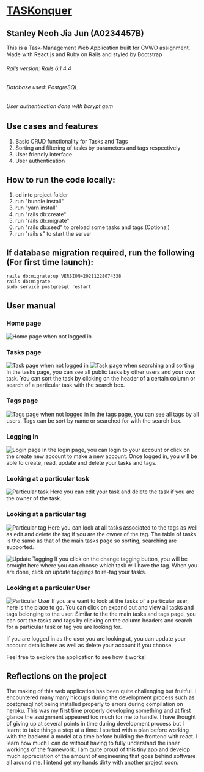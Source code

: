 # [TASKonquer](https://taskonquer-app.herokuapp.com/)

## Stanley Neoh Jia Jun (A0234457B)
This is a Task-Management Web Application built for CVWO assignment.
Made with React.js and Ruby on Rails and styled by Bootstrap
###### Rails version: Rails 6.1.4.4
###### Database used: PostgreSQL
###### User authentication done with bcrypt gem

## Use cases and features
1. Basic CRUD functionality for Tasks and Tags
2. Sorting and filtering of tasks by parameters and tags respectively
3. User friendly interface
4. User authentication

## How to run the code locally:
1) cd into project folder
2) run "bundle install"
3) run "yarn install"
4) run "rails db:create"
5) run "rails db:migrate"
6) run "rails db:seed" to preload some tasks and tags (Optional)
7) run "rails s" to start the server

## If database migration required, run the following (For first time launch):
```
rails db:migrate:up VERSION=20211228074338
rails db:migrate
sudo service postgresql restart
```

## User manual
### Home page
![Home page when not logged in](https://res.cloudinary.com/deb0xrj56/image/upload/v1642678323/CVWO%20assets/README%20Pics/Home_notLoggedIn_otynsj.png)

### Tasks page
![Task page when not logged in](https://res.cloudinary.com/deb0xrj56/image/upload/v1642679126/CVWO%20assets/README%20Pics/Tasks_notLoggedIn_eqpki3.png)
![Task page when searching and sorting](https://res.cloudinary.com/deb0xrj56/image/upload/v1642679431/CVWO%20assets/README%20Pics/Tasks_searchingAndSorting_ee7jxm.png)
In the tasks page, you can see all public tasks by other users and your own task. You can sort the task by clicking on the header of a certain column or search of a particular task with the search box.

### Tags page
![Tags page when not logged in](https://res.cloudinary.com/deb0xrj56/image/upload/v1642679653/CVWO%20assets/README%20Pics/Tags_notLoggedIn_ahbt1d.png)
In the tags page, you can see all tags by all users. Tags can be sort by name or searched for with the search box.

### Logging in
![Login page](https://res.cloudinary.com/deb0xrj56/image/upload/v1642680028/CVWO%20assets/README%20Pics/Login_loggingin_uuawxs.png)
In the login page, you can login to your account or click on the create new account to make a new account. Once logged in, you will be able to create, read, update and delete your tasks and tags.

### Looking at a particular task
![Particular task](https://res.cloudinary.com/deb0xrj56/image/upload/v1642680377/CVWO%20assets/README%20Pics/Task_main_w09kfk.png)
Here you can edit your task and delete the task if you are the owner of the task.

### Looking at a particular tag
![Particular tag](https://res.cloudinary.com/deb0xrj56/image/upload/v1642680607/CVWO%20assets/README%20Pics/Tag_main_icxkih.png)
Here you can look at all tasks associated to the tags as well as edit and delete the tag if you are the owner of the tag. The table of tasks is the same as that of the main tasks page so sorting, searching are supported.

![Update Tagging](https://res.cloudinary.com/deb0xrj56/image/upload/v1642680716/CVWO%20assets/README%20Pics/Tag_updateTagging_fig9rp.png)
If you click on the change tagging button, you will be brought here where you can choose which task will have the tag. When you are done, click on update taggings to re-tag your tasks.

### Looking at a particular User
![Particular User](https://res.cloudinary.com/deb0xrj56/image/upload/v1642681041/CVWO%20assets/README%20Pics/User_main_mbmavd.png)
If you are want to look at the tasks of a particular user, here is the place to go. You can click on expand out and view all tasks and tags belonging to the user. Similar to the the main tasks and tags page, you can sort the tasks and tags by clicking on the column headers and search for a particular task or tag you are looking for.

If you are logged in as the user you are looking at, you can update your account details here as well as delete your account if you choose.

Feel free to explore the application to see how it works!

## Reflections on the project
The making of this web application has been quite challenging but fruitful. I encountered many many hiccups during the development process such as postgresql not being installed properly to errors during compilation on heroku. This was my first time properly developing something and at first glance the assignment appeared too much for me to handle. I have thought of giving up at several points in time during development process but I learnt to take things a step at a time. I started with a plan before working with the backend a model at a time before building the frontend with react. I learn how much I can do without having to fully understand the inner workings of the framework. I am quite proud of this tiny app and develop much appreciation of the amount of engineering that goes behind software all around me. I intend get my hands dirty with another project soon.